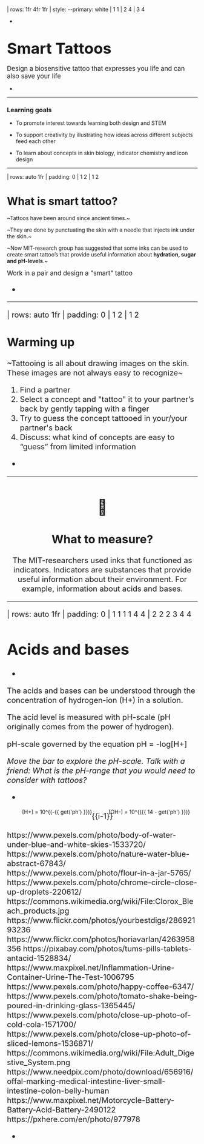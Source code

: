 | rows: 1fr 4fr 1fr
| style: --primary: white
| 1 1
| 2 4
| 3 4

<Background />

-

# <big><big>Smart Tattoos</big></big>

<big>Design a biosensitive tattoo that expresses you life and can also save your life</big>

-

<f-next-button title="Start" />

---

### Learning goals

* To promote interest towards learning both design and STEM

* To support creativity by illustrating how ideas across different subjects feed each other 

* To learn about concepts in skin biology, indicator chemistry and icon design

---

| rows: auto 1fr
| padding: 0
| 1 2
| 1 2

<div style="padding:var(--content-padding);">

# What is smart tattoo?

~Tattoos have been around since ancient times.~

~They are done by punctuating the skin with a needle that injects ink under the skin.~

~Now MIT-research group has suggested that some inks can be used to create smart tattoo’s that provide useful information about **hydration, sugar and pH-levels**.~

<big>Work in a pair and design a "smart" tattoo<big>

</div>

-

<f-image src="images/art-artist-drawing-1304469.jpg" />


---

| rows: auto 1fr
| padding: 0
| 1 2
| 1 2

<section style="padding:var(--content-padding);">



<f-icon-heading></f-icon-heading>
# Warming up

~Tattooing is all about drawing images on the skin. These images are not always easy to recognize~

1. Find a partner
2. Select a concept and "tattoo" it to your partner’s back by gently tapping with a finger
3. Try to guess the concept tattooed in your/your partner's back
4. Discuss: what kind of concepts are easy to “guess” from limited information

</section>

-

<f-image style="background-position: 40%" src="images/bags-best-friends-daylight-1516440.jpg" />

---

<center style="flex-direction: column">

# 🧪

## What to measure? 
The MIT-researchers used inks that functioned as indicators. 
Indicators are substances that provide useful information about their environment.
For example, information about acids and bases.

</center>

---

| rows: auto 1fr
| padding: 0
| 1 1 1 1 4 4
| 2 2 2 3 4 4

<div style="padding: var(--content-padding) var(--content-padding) 0 var(--content-padding);">

# Acids and bases

</div>

-

<div style="padding: 0 var(--content-padding);">

The acids and bases can be understood through the concentration of hydrogen-ion <f-math inline blue>(H+)</f-math> in a solution.

The acid level is measured with pH-scale (pH originally comes from the power of hydrogen).

pH-scale governed by the equation <f-math inline>pH = -log[H+]</f-math>

<f-slider set="ph" :value=7 :to=14 integer title="ph: " style="padding: calc(var(--content-padding)/2) 0" />

*Move the bar to explore the pH-scale. Talk with a friend: What is the pH-range that you would need to consider with tattoos?*

</div>

-

<div style="display: flex; align-items: center; flex-direction: column; position: relative">
  <f-artboard :width="280" :height="350" :step="20" style="margin-top: 5px" >
  	<f-line :x1="40" :y1="310 - i*20" :x2="240" :y2="310 - i*20" v-for="i in 15" />
    <f-rect style="transition: all .2s ease-in-out" :x="-100" :y="-290" :stroke="none" :fill="color('red')" :width="40" :height="280 - get('ph')*20" :rotation="180"/>
    <f-rect style="transition: all .2s ease-in-out" :x="-220" :y="-290" :stroke="none" :fill="color('blue')" :width="40" :height="get('ph')*20" :rotation="180"/>
    <f-text :x="20" :y="313 - i*20" v-for="i in 15">{{i-1}}</f-text>
  </f-artboard><br>
  <small style="position: absolute; bottom: 40px; left: 40px">
    <small>
      <f-math inline :update="get('ph')">
      [H+] = 10^{(-{{ get('ph') }})}
      </f-math>
    </small>  
  </small>
  <small style="position: absolute; bottom: 40px; right: 20px">
    <small>
      <f-math inline :update="get('ph')">
      [OH-] = 10^{({{ 14 - get('ph') }})}
      </f-math>
    </small>
  </small>
</div>

<f-notes title="attributions">
https://www.pexels.com/photo/body-of-water-under-blue-and-white-skies-1533720/
https://www.pexels.com/photo/nature-water-blue-abstract-67843/
https://www.pexels.com/photo/flour-in-a-jar-5765/
https://www.pexels.com/photo/chrome-circle-close-up-droplets-220612/
https://commons.wikimedia.org/wiki/File:Clorox_Bleach_products.jpg
https://www.flickr.com/photos/yourbestdigs/28692193236
https://www.flickr.com/photos/horiavarlan/4263958356
https://pixabay.com/photos/tums-pills-tablets-antacid-1528834/
https://www.maxpixel.net/Inflammation-Urine-Container-Urine-The-Test-1006795
https://www.pexels.com/photo/happy-coffee-6347/
https://www.pexels.com/photo/tomato-shake-being-poured-in-drinking-glass-1365445/
https://www.pexels.com/photo/close-up-photo-of-cold-cola-1571700/
https://www.pexels.com/photo/close-up-photo-of-sliced-lemons-1536871/
https://commons.wikimedia.org/wiki/File:Adult_Digestive_System.png
https://www.needpix.com/photo/download/656916/offal-marking-medical-intestine-liver-small-intestine-colon-belly-human
https://www.maxpixel.net/Motorcycle-Battery-Battery-Acid-Battery-2490122
https://pxhere.com/en/photo/977978
</f-notes>

-

<div style="position: relative; height: 100%">
<big style="
color: var(--white); 
z-index: 1; 
padding: var(--content-padding); 
position: absolute; 
bottom: 0; 
left: 0; 
right: 0;
background: linear-gradient(to bottom, rgba(0,0,0,0) 0%,rgba(0,0,0,0.65) 100%);
">{{ ['Battery acid','Stomach acid','Lemon juice','Soda','Tomato juice','Black coffee','Urine (average)','Pure water','Seawater','Baking Soda','Antacid tablets','Soap','Ammonia','Bleach','Drain cleaner'][get('ph')] }}</big>
<f-image style="z-index: -1; position: absolute; left: 0; top: 0; bottom: 0; right: 0; background-position: center center; background-size: cover" :src="'images/ph/' + get('ph') + '.jpg'" />
</div>

---

| rows: auto 1fr
| padding: 0
| 1 1 1 3 3 3
| 2 2 2 3 3 3

<div style="padding: var(--content-padding) var(--content-padding) 0 var(--content-padding);">

# Indicator

</div>

-

<div style="padding: 0 var(--content-padding);">

move the pH-bar. Why does the color change? 

<f-slider set="ph" :value=7 :to=14 integer title="ph: "  style="padding: calc(var(--content-padding)/2) 0" />

*When designing your indicator, you may need to consider the visibility of the color change. How accurate is the information offered by the color change?*


<div style="display: flex">

> <small><small>Phenol red: The structural parts indicated by the red color undergo changes as the pH is increased changing the colour of the molecule.</small></small>

<img style="width: auto" src="images/phenol.png" />

</div>



</div>

-

<div :style="{background: hsl(56-get('ph')*4,80,70,1)}" style="position: relative; height: 100%">
<f-image style="position: absolute; left: 0; top: 0; bottom: 0; right: 0; background-size: cover" src="images/glass.png" />
</div>

---

<center style="flex-direction: column">

# 🧫

## Deciding the condition 
In theory, chemicals can be engineered to react to any type of a condition in human body and produce a color.
Decide with your pair a condition that would be important to make visible or measurable with a tattoo.
Justify your choice with arguments.
Write down the condition to a piece of paper.   

</center>

---

## Is it a dog or a wolf?
How can you make sure that others understand what your tattoo is about? 
Practice this by drawing a dog and a wolf.
Discuss: What are the minimal requirements for making an image understandable for others? 

---

## Deeper into the design
Visit the icon designer to learn more about how to make your tattoo as understandable as possible. Make adjustments to your first verstion if necessary
<a class="primary" href="../tattoo_icons">Go to icon designer</a>

---

## Time to test your tattoo

Now it is time to look how your tattoo would look like. 
Test your design in smart tattoo simulator to explore further connections. Write these down as well.
<f-next-button title="Go to the simulator" />

---

<Simulator />

---

## Share your ideas
With the assistance of your paper share your ideas about your design and smart tattoos in general.

---

## Continue
The learning never stops. For example, you can next learn about:
chemistry of inks by conducting experiments
Tattoo permanence model by conducting biological experiments
<- LINK TO RICHARDS PRACTICAL MATERIAL

---

| rows: auto 1fr
| 1 1 1
| 2 3 4

<f-icon-heading>Class activity</f-icon-heading>

# Design a smart tattoo

-

<big><span class="bullet">1</span> Discuss with your pair what substances exist in human body and how do these influence human health.</big>

-

<big><span class="bullet">2</span> Choose which one you want to measure and why.</big>

-

<big><span class="bullet">3</span> When you have decided open a paint and draw a quick black and white icon of what you want to measure.   

Visit the icon designer to learn more about icons and make adjustments to your icon if necessary.</big>

<a class="primary" href="../tattoo_icons">Go to icon designer</a>

---

| rows: auto 1fr
| 1 1 1
| 2 3 4

<f-icon-heading>Class activity</f-icon-heading>

# Test your design

-

<big><span class="bullet">1</span> There are biological and chemical factors that you might want to take into account in your smart tattoo design.</big>

-

<big><span class="bullet">2</span> Compare the word lists you wrote  earlier and tape them into each other. Think and draw the possible connections between these words.</big>

-

<big><span class="bullet">3</span> Test your design in smart tattoo simulator to explore further connections. Write these down as well.</big>

<f-next-button title="Go to the simulator" />

---

| padding: 1vw

<Simulator />

---

| rows: auto 1fr auto
| 1 1
| 2 3
| 4 4

# Share your ideas

-

<big>With the assistance of your paper share your ideas about your design and smart tattoos in general.</big>

<big>What are the critical scientific concepts a tattoo designer needs to bear in mind?</big>

-

-

<a class="tertiary" href="..">← Back to projects</a>
